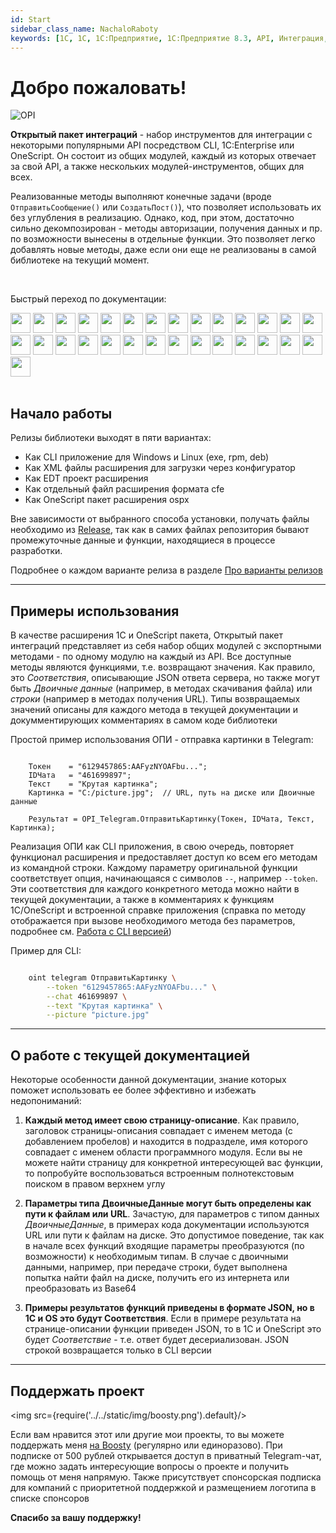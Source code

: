 ```yaml
---
id: Start
sidebar_class_name: NachaloRaboty
keywords: [1C, 1С, 1С:Предприятие, 1С:Предприятие 8.3, API, Интеграция, Сервисы, Обмен, OneScript, CLI, HTTP, Расширение]
---
```


# Добро пожаловать!

![OPI](../../static/img/logo_long.webp)

**Открытый пакет интеграций** - набор инструментов для интеграции с некоторыми популярными API посредством CLI, 1C:Enterprise или OneScript. Он состоит из общих модулей, каждый из которых отвечает за свой API, а также нескольких модулей-инструментов, общих для всех. 

Реализованные методы выполняют конечные задачи (вроде `ОтправитьСообщение()` или `СоздатьПост()`), что позволяет использовать их без углубления в реализацию. Однако, код, при этом, достаточно сильно декомпозирован - методы авторизации, получения данных и пр. по возможности вынесены в отдельные функции. Это позволяет легко добавлять новые методы, даже если они еще не реализованы в самой библиотеке на текущий момент.

<br/>

Быстрый переход по документации:
  <div>
 <a href="/docs/Instructions/Telegram/"><img src={require('../../static/img/APIs/Telegram.png').default} width="32" class="wp_logo"/></a>
 <a href="/docs/Instructions/Bitrix24/"><img src={require('../../static/img/APIs/Bitrix24.png').default} width="32" class="wp_logo"/></a>
 <a href="/docs/Instructions/CDEK/"><img src={require('../../static/img/APIs/CDEK.png').default} width="32" class="wp_logo"/></a>
 <a href="/docs/Instructions/VK/"><img src={require('../../static/img/APIs/VK.png').default} width="32" class="wp_logo"/></a>
 <a href="/docs/Instructions/VKTeams/"><img src={require('../../static/img/APIs/VKTeams.png').default} width="32" class="wp_logo"/></a>
 <a href="/docs/Instructions/Viber/"><img src={require('../../static/img/APIs/Viber.png').default} width="32" class="wp_logo"/></a>
 <a href="/docs/Instructions/Ozon/"><img src={require('../../static/img/APIs/Ozon.png').default} width="32" class="wp_logo"/></a>
 <a href="/docs/Instructions/GreenAPI/"><img src={require('../../static/img/APIs/GreenAPI.png').default} width="32" class="wp_logo"/></a>
 <a href="/docs/Instructions/S3/"><img src={require('../../static/img/APIs/S3.png').default} width="32" class="wp_logo"/></a>
 <a href="/docs/Instructions/PostgreSQL/"><img src={require('../../static/img/APIs/PostgreSQL.png').default} width="32" class="wp_logo"/></a>
 <a href="/docs/Instructions/SQLite/"><img src={require('../../static/img/APIs/SQLite.png').default} width="32" class="wp_logo"/></a>
 <a href="/docs/Instructions/MSSQL/"><img src={require('../../static/img/APIs/MSSQL.png').default} width="32" class="wp_logo"/></a>
 <a href="/docs/Instructions/MySQL/"><img src={require('../../static/img/APIs/MySQL.png').default} width="32" class="wp_logo"/></a>
 <a href="/docs/Instructions/Twitter/"><img src={require('../../static/img/APIs/Twitter.png').default} width="32" class="wp_logo"/></a>
 <a href="/docs/Instructions/Notion/"><img src={require('../../static/img/APIs/Notion.png').default} width="32" class="wp_logo"/></a>
 <a href="/docs/Instructions/YandexDisk/"><img src={require('../../static/img/APIs/YandexDisk.png').default} width="32" class="wp_logo"/></a>
 <a href="/docs/Instructions/GoogleCalendar/"><img src={require('../../static/img/APIs/GoogleCalendar.png').default} width="32" class="wp_logo"/></a>
 <a href="/docs/Instructions/GoogleDrive/"><img src={require('../../static/img/APIs/GoogleDrive.png').default} width="32" class="wp_logo"/></a>
 <a href="/docs/Instructions/GoogleSheets/"><img src={require('../../static/img/APIs/GoogleSheets.png').default} width="32" class="wp_logo"/></a>
 <a href="/docs/Instructions/OpenAI/"><img src={require('../../static/img/APIs/OpenAI.png').default} width="32" class="wp_logo"/></a>
 <a href="/docs/Instructions/Ollama/"><img src={require('../../static/img/APIs/Ollama.png').default} width="32" class="wp_logo"/></a>
 <a href="/docs/Instructions/Slack/"><img src={require('../../static/img/APIs/Slack.png').default} width="32" class="wp_logo"/></a>
 <a href="/docs/Instructions/Airtable/"><img src={require('../../static/img/APIs/Airtable.png').default} width="32" class="wp_logo"/></a>
 <a href="/docs/Instructions/Dropbox/"><img src={require('../../static/img/APIs/Dropbox.png').default} width="32" class="wp_logo"/></a>
 <a href="/docs/Instructions/Neocities/"><img src={require('../../static/img/APIs/Neocities.png').default} width="32" class="wp_logo"/></a>
 <a href="/docs/Instructions/FTP/"><img src={require('../../static/img/APIs/FTP.png').default} width="32" class="wp_logo"/></a>
 <a href="/docs/Instructions/TCP/"><img src={require('../../static/img/APIs/TCP.png').default} width="32" class="wp_logo"/></a>
 <a href="/docs/Instructions/HTTP/"><img src={require('../../static/img/APIs/HTTP.png').default} width="32" class="wp_logo"/></a>
 <a href="/docs/Instructions/RCON/"><img src={require('../../static/img/APIs/RCON.png').default} width="32" class="wp_logo"/></a>
</div> 

<br/>

## Начало работы

Релизы библиотеки выходят в пяти вариантах: 

- Как CLI приложение для Windows и Linux (exe, rpm, deb)
- Как XML файлы расширения для загрузки через конфигуратор
- Как EDT проект расширения
- Как отдельный файл расширения формата cfe
- Как OneScript пакет расширения ospx

Вне зависимости от выбранного способа установки, получать файлы необходимо из [Release](https://github.com/Bayselonarrend/OpenIntegrations/releases), так как в самих файлах репозитория бывают промежуточные данные и функции, находящиеся в процессе разработки. 

Подробнее о каждом варианте релиза в разделе [Про варианты релизов](/docs/Start/Release-variants)

<hr/>

## Примеры использования

В качестве расширения 1С и OneScript пакета, Открытый пакет интеграций представляет из себя набор общих модулей с экспортными методами - по одному модулю на каждый из API. Все доступные методы являются функциями, т.е. возвращают значения. Как правило, это *Соответствия*, описывающие JSON ответа сервера, но также могут быть *Двоичные данные* (например, в методах скачивания файла) или *строки* (например в методах получения URL). Типы возвращаемых значений описаны для каждого метода в текущей документации и докумментирующих комментариях в самом коде библиотеки

Простой пример использования ОПИ - отправка картинки в Telegram:

```bsl

    Токен    = "6129457865:AAFyzNYOAFbu...";
    IDЧата   = "461699897";
    Текст    = "Крутая картинка";
    Картинка = "C:/picture.jpg";  // URL, путь на диске или Двоичные данные

    Результат = OPI_Telegram.ОтправитьКартинку(Токен, IDЧата, Текст, Картинка);

```

Реализация ОПИ как CLI приложения, в свою очередь, повторяет функционал расширения и предоставляет доступ ко всем его методам из командной строки. Каждому параметру оригинальной функции соответствует опция, начинающаяся с символов `--`, например `--token`. Эти соответствия для каждого конкретного метода можно найти в текущей документации, а также в комментариях к функциям 1С/OneScript и встроенной справке приложения (справка по методу отображается при вызове необходимого метода без параметров, подробнее см. [Работа с CLI версией](/docs/Start/CLI_version))

Пример для CLI:

```bash

    oint telegram ОтправитьКартинку \
        --token "6129457865:AAFyzNYOAFbu..." \
        --chat 461699897 \
        --text "Крутая картинка" \
        --picture "picture.jpg"

```

<hr/>

## О работе с текущей документацией

Некоторые особенности данной документации, знание которых поможет использовать ее более эффективно и избежать недопониманий:

1. **Каждый метод имеет свою страницу-описание**. Как правило, заголовок страницы-описания совпадает с именем метода (с добавлением пробелов) и находится в подразделе, имя которого совпадает с именем области программного модуля. Если вы не можете найти страницу для конкретной интересующей вас функции, то попробуйте воспользоваться встроенным полнотекстовым поиском в правом верхнем углу

2. **Параметры типа ДвоичныеДанные могут быть определены как пути к файлам или URL**. Зачастую, для параметров с типом данных *ДвоичныеДанные*, в примерах кода документации используются URL или пути к файлам на диске. Это допустимое поведение, так как в начале всех функций входящие параметры преобразуются (по возможности) к необходимым типам. В случае с двоичными данными, например, при передаче строки, будет выполнена попытка найти файл на диске, получить его из интернета или преобразовать из Base64

3. **Примеры результатов функций приведены в формате JSON, но в 1С и OS это будут Соответствия**. Если в примере результата на странице-описании функции приведен JSON, то в 1С и OneScript это будет *Соответствие* - т.е. ответ будет десериализован. JSON строкой возвращается только в CLI версии

<hr/>

## Поддержать проект

<img src={require('../../static/img/boosty.png').default}/>

Если вам нравится этот или другие мои проекты, то вы можете поддержать меня [на Boosty](https://boosty.to/bayselonarrend) (регулярно или единоразово). При подписке от 500 рублей открывается доступ в приватный Telegram-чат, где можно задать интересующие вопросы о проекте и получить помощь от меня напрямую. Также присутствует спонсорская подписка для компаний с приоритетной поддержкой и размещением логотипа в списке спонсоров

**Спасибо за вашу поддержку!**

